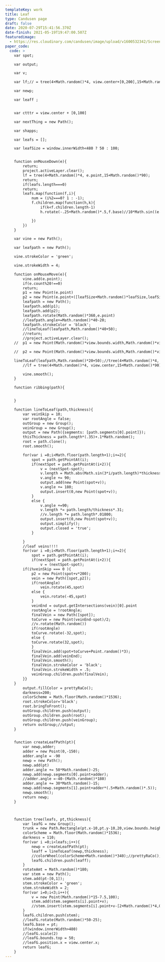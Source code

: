 ```yaml
---
templateKey: work
title: Leaf
type: Candusen page
draft: false
date: 2020-07-29T15:41:56.370Z
date-finish: 2021-05-19T19:47:00.507Z
featuredimage:
  - https://res.cloudinary.com/candusen/image/upload/v1600532342/Screen_Shot_2020-09-19_at_12.18.20_PM_b59oap.png
paper_code:
  code: >
    var spot;

    var output;

    var v;

    var lf;// = tree(4+Math.random()*4, view.center+[0,200],15+Math.random()*90);

    var newp;

    var leaff ;


    var ctttr = view.center + [0,100]

    var nextThing = new Path();

    var shapps;

    var leafs = [];

    var leafSize = window.innerWidth<480 ? 50 : 100;


    function onMouseDown(e){
    	return;
    	project.activeLayer.clear();
    	lf = tree(4+Math.random()*4, e.point,15+Math.random()*90);
    	return;
    	if(leafs.length===0)
    	return;
    	leafs.map(function(f,i){
    		num = (i%2===0? 1 : -1);
    		f.children.map(function(h,k){
    			if(k<f.children.length-1)
    			h.rotate(-.25+Math.random()*.5,f.base)//10*Math.sin((e.count*i*k)),f.base);

    		})
    	})
    }

    var vine = new Path();

    var leafpath = new Path();

    vine.strokeColor = 'green';

    vine.strokeWidth = 4;

    function onMouseMove(e){
    	vine.add(e.point);
    	if(e.count%20!==0)
    	return;
    	p1 = new Point(e.point)
    	p2 = new Point(e.point+([leafSize+Math.random()*leafSize,leafSize+Math.random()*leafSize]));//e.delta.normalize()*(Math.random()*300+200));
    	leafpath = new Path();
    	leafpath.add(p1);
    	leafpath.add(p2);
    	leafpath.rotate(Math.random()*360,e.point)
    	//leafpath.angle+=Math.random()*40-20;
    	leafpath.strokeColor = 'black';
    	//lineToLeaf(leafpath,Math.random()*40+50);
    	//return;
    	//project.activeLayer.clear();
    //	p1 = new Point(Math.random()*view.bounds.width,Math.random()*view.bounds.height);

    //	p2 = new Point(Math.random()*view.bounds.width,Math.random()*view.bounds.height);

    lineToLeaf(leafpath,Math.random()*20+50);//tree(4+Math.random()*4, e.point,15+Math.random()*90);
    	//lf = tree(4+Math.random()*4, view.center,15+Math.random()*90);

    	vine.smooth();
    }

    function ribbing(path){


    }

    function lineToLeaf(path,thickness){
    	var veinSkip = 10;
    	var rootAngle = false;
    	outGroup = new Group();
    	veinGroup = new Group();
    	output = new Path({segments: [path.segments[0].point]});
    	thisThickness = path.length*(.35)+.1*Math.random();
    	root = path.clone();
    	root.smooth();

    	for(var i =0;i<Math.floor(path.length+1);i+=2){
    		spot = path.getPointAt(i);
    		if(nextSpot = path.getPointAt(i+2)){
    			v = (nextSpot-spot);
    			v.length = Math.abs(Math.sin(3*i/path.length)*thickness);
    			v.angle += 90;
    			output.add(new Point(spot+v));
    			v.angle += 180;
    			output.insert(0,new Point(spot+v));
    		}
    		else {
    			v.angle +=90;
    			v.length *= path.length/thickness*.31;
    			//v.length *= path.length*.01800;
    			output.insert(0,new Point(spot+v));
    			output.simplify();
    			output.closed = 'true';
    		}

    	}
    	//leaf veins!!!!
    	for(var i =0;i<Math.floor(path.length+1);i+=2){
    		spot = path.getPointAt(i);
    		if(nextSpot = path.getPointAt(i+2)){
    			v = (nextSpot-spot);
    	if(i%veinSkip === 0 ){
    		p2 = new Point(spot+v*200);
    		vein = new Path([spot,p2]);
    		if(rootAngle)
    			vein.rotate(45,spot)
    		else {
    			vein.rotate(-45,spot)
    		}
    		veinEnd = output.getIntersections(vein)[0].point
    		rootAngle = !rootAngle;
    		finalVein = new Path([spot]);
    		toCurve = new Point(veinEnd-spot)/2;
    		//v.rotate(Math.random())
    		if(rootAngle)
    		toCurve.rotate(-32,spot);
    		else {
    		toCurve.rotate(32,spot);
    		}
    		finalVein.add(spot+toCurve+Point.random()*3);
    		finalVein.add(veinEnd);
    		finalVein.smooth();
    		finalVein.strokeColor = 'black';
    		finalVein.strokeWidth = .5;
    		veinGroup.children.push(finalVein);
    	}}
    }
    	output.fillColor = prettyRaCo();
    	darkness=200;
    	colorScheme = Math.floor(Math.random()*1536);
    	root.strokeColor='black';
    	root.bringToFront();
    	outGroup.children.push(output);
    	outGroup.children.push(root);
    	outGroup.children.push(veinGroup);
    	return outGroup;//utput;
    }


    function createLeafPath(pt){
    	var newp,adder;
    	adder = new Point(0,-150);
    	adder.angle = -90
    	newp = new Path();
    	newp.add(pt)
    	adder.angle += 50*Math.random()-25;
    	newp.add(newp.segments[0].point+adder);
    	//adder.angle =-40-(Math.random()*180)
    	adder.angle += 30*Math.random()-15;
    	newp.add(newp.segments[1].point+adder*(.5+Math.random()*.5));
    	newp.smooth();
    	return newp;
    }



    function tree(leafs, pt,thickness){
    	var leafG = new Group();
    	trunk = new Path.Rectangle(pt.x-10,pt.y-10,20,view.bounds.height-pt.y);
    	colorScheme = Math.floor(Math.random()*1536);
    	darkness = 110;
    	for(var i =0;i<leafs;i++){
    		newp = createLeafPath(pt);
    		leaff = lineToLeaf(newp,thickness);
    		//colorWheel(colorScheme+Math.random()*340);//prettyRaCo();
    		leafG.children.push(leaff);
    	}
    	rotateAmt = Math.random()*180;
    	var stem = new Path();
    	stem.add(pt-[0,1]);
    	stem.strokeColor = 'green';
    	stem.strokeWidth = 2;
    	for(var i=0;i<3;i++){
    		v = new Point(Math.random()*15-7.5,100);
    		stem.add(stem.segments[i].point+v);
    		//stem.insert(stem.segments[i].point+v-[2+Math.random()*4,0]);
    	}
    	leafG.children.push(stem);
    	//leafG.rotate(Math.random()*50-25);
    	leafG.base = pt;
    	if(window.innerWidth>480)
    	//leafG.scale(2)
    	//leafG.bounds.top = 50;
    	//leafG.position.x = view.center.x;
    	return leafG;
    }
---
```

